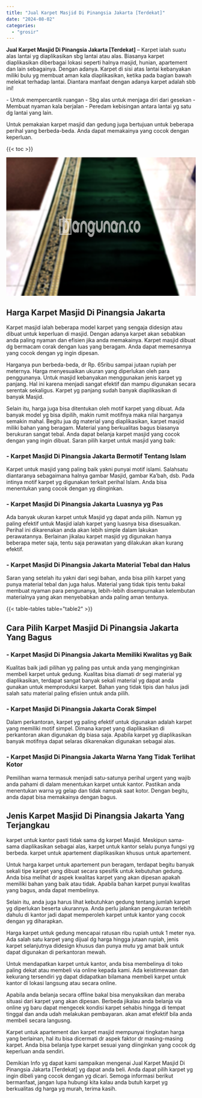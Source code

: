 ```yaml
---
title: "Jual Karpet Masjid Di Pinangsia Jakarta [Terdekat]"
date: "2024-08-02"
categories: 
  - "grosir"
---
```


**Jual Karpet Masjid Di Pinangsia Jakarta \[Terdekat\]** – Karpet ialah suatu alas lantai yg diaplikasikan sbg lantai atau alas. Biasanya karpet diaplikasikan diberbagai lokasi seperti halnya masjid, hunian, apartement dan lain sebagainya. Dengan adanya. Karpet di sisi atas lantai kebanyakan miliki bulu yg membuat aman kala diaplikasikan, ketika pada bagian bawah melekat terhadap lantai. Diantara manfaat dengan adanya karpet adalah sbb ini!

\- Untuk mempercantik ruangan - Sbg alas untuk menjaga diri dari gesekan - Membuat nyaman kala berjalan - Peredam kebisingan antara lantai yg satu dg lantai yang lain.

Untuk pemakaian karpet masjid dan gedung juga bertujuan untuk beberapa perihal yang berbeda-beda. Anda dapat memakainya yang cocok dengan keperluan.

{{< toc >}}

![Jual Karpet Masjid Di Pinangsia Jakarta [Terdekat]](/images/grosir-karpet-murah-51.png)

## Harga Karpet Masjid Di Pinangsia Jakarta

Karpet masjid ialah beberapa model karpet yang sengaja didesign atau dibuat untuk keperluan di masjid. Dengan adanya karpet akan sebabkan anda paling nyaman dan efisien jika anda memakainya. Karpet masjid dibuat dg bermacam corak dengan luas yang beragam. Anda dapat memesannya yang cocok dengan yg ingin dipesan.

Harganya pun berbeda-beda, dr Rp. 65ribu sampai jutaan rupiah per meternya. Harga menyesuaikan ukuran yang diperlukan oleh para penggunanya. Untuk masjid kebanyakan menggunakan jenis karpet yg panjang. Hal ini karena menjadi sangat efektif dan mampu digunakan secara serentak sekaligus. Karpet yg panjang sudah banyak diaplikasikan di banyak Masjid.

Selain itu, harga juga bisa ditentukan oleh motif karpet yang dibuat. Ada banyak model yg bisa dipilih, makin rumit motifnya maka nilai harganya semakin mahal. Begitu jua dg material yang diaplikasikan, karpet masjid miliki bahan yang beragam. Material yang berkualitas bagus biasanya berukuran sangat tebal. Anda dapat belanja karpet masjid yang cocok dengan yang ingin dibuat. Saran pilih karpet untuk masjid yang baik:

### \- Karpet Masjid Di Pinangsia Jakarta Bermotif Tentang Islam

Karpet untuk masjid yang paling baik yakni punyai motif islami. Salahsatu diantaranya sebagaimana halnya gambar Masjid, gambar Ka’bah, dsb. Pada intinya motif karpet yg digunakan terkait perihal Islam. Anda bisa menentukan yang cocok dengan yg diinginkan.

### \- Karpet Masjid Di Pinangsia Jakarta Luasnya yg Pas

Ada banyak ukuran karpet untuk Masjid yg dapat anda pilih. Namun yg paling efektif untuk Masjid ialah karpet yang luasnya bisa disesuaikan. Perihal ini dikarenakan anda akan lebih simple dalam lakukan perawatannya. Berlainan jikalau karpet masjid yg digunakan hanya beberapa meter saja, tentu saja perawatan yang dilakukan akan kurang efektif.

### \- Karpet Masjid Di Pinangsia Jakarta Material Tebal dan Halus

Saran yang setelah itu yakni dari segi bahan, anda bisa pilih karpet yang punya material tebal dan juga halus. Material yang tidak tipis tentu bakal membuat nyaman para pengunanya, lebih-lebih disempurnakan kelembutan materialnya yang akan menyebabkan anda paling aman tentunya.

{{< table-tables table="table2" >}}

## Cara Pilih Karpet Masjid Di Pinangsia Jakarta Yang Bagus

### \- Karpet Masjid Di Pinangsia Jakarta Memiliki Kwalitas yg Baik

Kualitas baik jadi pilihan yg paling pas untuk anda yang menginginkan membeli karpet untuk gedung. Kualitas bisa diamati dr segi material yg diaplikasikan, terdapat sangat banyak sekali material yg dapat anda gunakan untuk memproduksi karpet. Bahan yang tidak tipis dan halus jadi salah satu material paling efisien untuk anda pilih.

### \- Karpet Masjid Di Pinangsia Jakarta Corak Simpel

Dalam perkantoran, karpet yg paling efektif untuk digunakan adalah karpet yang memiliki motif simpel. Dimana karpet yang diaplikasikan di perkantoran akan digunakan dg biasa saja. Apabila karpet yg diaplikasikan banyak motifnya dapat selaras dikarenakan digunakan sebagai alas.

### \- Karpet Masjid Di Pinangsia Jakarta Warna Yang Tidak Terlihat Kotor

Pemilihan warna termasuk menjadi satu-satunya perihal urgent yang wajib anda pahami di dalam menentukan karpet untuk kantor. Pastikan anda menentukan warna yg gelap dan tidak nampak saat kotor. Dengan begitu, anda dapat bisa memakainya dengan bagus.

## Jenis Karpet Masjid Di Pinangsia Jakarta Yang Terjangkau

karpet untuk kantor pasti tidak sama dg karpet Masjid. Meskipun sama-sama diaplikasikan sebagai alas, karpet untuk kantor selalu punya fungsi yg berbeda. karpet untuk apartement diaplikasikan khusus untuk apartement.

Untuk harga karpet untuk apartement pun beragam, terdapat begitu banyak sekali tipe karpet yang dibuat secara spesifik untuk kebutuhan gedung. Anda bisa melihat dr aspek kwalitas karpet yang akan dipesan apakah memiliki bahan yang baik atau tidak. Apabila bahan karpet punyai kwalitas yang bagus, anda dapat membelinya.

Selain itu, anda juga harus lihat kebutuhkan gedung tentang jumlah karpet yg diperlukan beserta ukurannya. Anda perlu jalankan pengukuran terlebih dahulu di kantor jadi dapat memperoleh karpet untuk kantor yang cocok dengan yg diharapkan.

Harga karpet untuk gedung mencapai ratusan ribu rupiah untuk 1 meter nya. Ada salah satu karpet yang dijual dg harga hingga jutaan rupiah, jenis karpet selanjutnya didesign khusus dan punya mutu yg amat baik untuk dapat digunakan di perkantoran mewah.

Untuk mendapatkan karpet untuk kantor, anda bisa membelinya di toko paling dekat atau membeli via online kepada kami. Ada keistimewaan dan kekurang tersendiri yg dapat didapatkan bilamana membeli karpet untuk kantor di lokasi langsung atau secara online.

Apabila anda belanja secara offline bakal bisa menyaksikan dan meraba situasi dari karpet yang akan dipesan. Berbeda jikalau anda belanja via online yg baru dapat mengecek kondisi karpet sehabis hingga di tempat tinggal dan anda udah melakukan pembayaran. akan amat efektif bila anda membeli secara langusng.

Karpet untuk apartement dan karpet masjid mempunyai tingkatan harga yang berlainan, hal itu bisa dicermati dr aspek faktor dr masing-masing karpet. Anda bisa belanja type karpet sesuai yang diinginkan yang cocok dg keperluan anda sendiri.

Demikian Info yg dapat kami sampaikan mengenai Jual Karpet Masjid Di Pinangsia Jakarta \[Terdekat\] yg dapat anda beli. Anda dapat pilih karpet yg ingin dibeli yang cocok dengan yg dicari. Semoga informasi berikut bermanfaat, jangan lupa hubungi kita kalau anda butuh karpet yg berkualitas dg harga yg murah, terima kasih.
